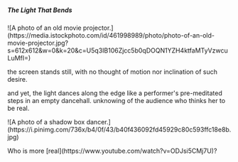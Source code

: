 <h5> The Light That Bends</h5>
![A photo of an old movie projector.]         
(https://media.istockphoto.com/id/461998989/photo/photo-of-an-old-movie-projector.jpg?s=612x612&w=0&k=20&c=U5q3IB106Zjcc5b0qDOQN1YZH4ktfaMTyVzwcuLuMfI=)     
<p> the screen stands still, with no thought of motion  
nor inclination of such desire.</p>
<p>and yet, the light dances along the edge  
like a performer's pre-meditated steps in an empty dancehall. unknowing  
of the audience who thinks her to be real.</p>
![A photo of a shadow box dancer.]           
(https://i.pinimg.com/736x/b4/0f/43/b40f436092fd45929c80c593ffc18e8b.jpg)
      
<p>Who is more [real](https://www.youtube.com/watch?v=ODJsi5CMj7U)?</p>
